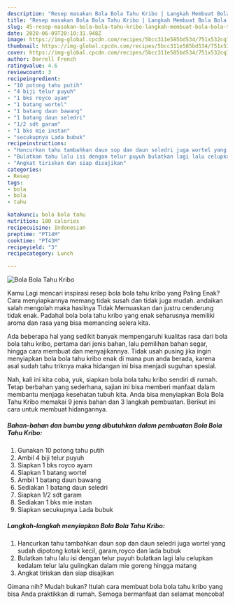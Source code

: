 ```yaml
---
description: "Resep masakan Bola Bola Tahu Kribo | Langkah Membuat Bola Bola Tahu Kribo Yang Lezat"
title: "Resep masakan Bola Bola Tahu Kribo | Langkah Membuat Bola Bola Tahu Kribo Yang Lezat"
slug: 45-resep-masakan-bola-bola-tahu-kribo-langkah-membuat-bola-bola-tahu-kribo-yang-lezat
date: 2020-06-09T20:10:31.948Z
image: https://img-global.cpcdn.com/recipes/5bcc311e585bd534/751x532cq70/bola-bola-tahu-kribo-foto-resep-utama.jpg
thumbnail: https://img-global.cpcdn.com/recipes/5bcc311e585bd534/751x532cq70/bola-bola-tahu-kribo-foto-resep-utama.jpg
cover: https://img-global.cpcdn.com/recipes/5bcc311e585bd534/751x532cq70/bola-bola-tahu-kribo-foto-resep-utama.jpg
author: Darrell French
ratingvalue: 4.6
reviewcount: 3
recipeingredient:
- "10 potong tahu putih"
- "4 biji telur puyuh"
- "1 bks royco ayam"
- "1 batang wortel"
- "1 batang daun bawang"
- "1 batang daun seledri"
- "1/2 sdt garam"
- "1 bks mie instan"
- "secukupnya Lada bubuk"
recipeinstructions:
- "Hancurkan tahu tambahkan daun sop dan daun seledri juga wortel yang sudah dipotong kotak kecil, garam,royco dan lada bubuk"
- "Bulatkan tahu lalu isi dengan telur puyuh bulatkan lagi lalu celupkan kedalam telur lalu gulingkan dalam mie goreng hingga matang"
- "Angkat tiriskan dan siap disajikan"
categories:
- Resep
tags:
- bola
- bola
- tahu

katakunci: bola bola tahu 
nutrition: 180 calories
recipecuisine: Indonesian
preptime: "PT14M"
cooktime: "PT43M"
recipeyield: "3"
recipecategory: Lunch

---
```



![Bola Bola Tahu Kribo](https://img-global.cpcdn.com/recipes/5bcc311e585bd534/751x532cq70/bola-bola-tahu-kribo-foto-resep-utama.jpg)

Kamu Lagi mencari inspirasi resep bola bola tahu kribo yang Paling Enak? Cara menyiapkannya memang tidak susah dan tidak juga mudah. andaikan salah mengolah maka hasilnya Tidak Memuaskan dan justru cenderung tidak enak. Padahal bola bola tahu kribo yang enak seharusnya memiliki aroma dan rasa yang bisa memancing selera kita.

Ada beberapa hal yang sedikit banyak mempengaruhi kualitas rasa dari bola bola tahu kribo, pertama dari jenis bahan, lalu pemilihan bahan segar, hingga cara membuat dan menyajikannya. Tidak usah pusing jika ingin menyiapkan bola bola tahu kribo enak di mana pun anda berada, karena asal sudah tahu triknya maka hidangan ini bisa menjadi suguhan spesial.




Nah, kali ini kita coba, yuk, siapkan bola bola tahu kribo sendiri di rumah. Tetap berbahan yang sederhana, sajian ini bisa memberi manfaat dalam membantu menjaga kesehatan tubuh kita. Anda bisa menyiapkan Bola Bola Tahu Kribo memakai 9 jenis bahan dan 3 langkah pembuatan. Berikut ini cara untuk membuat hidangannya.

<!--inarticleads1-->

##### Bahan-bahan dan bumbu yang dibutuhkan dalam pembuatan Bola Bola Tahu Kribo:

1. Gunakan 10 potong tahu putih
1. Ambil 4 biji telur puyuh
1. Siapkan 1 bks royco ayam
1. Siapkan 1 batang wortel
1. Ambil 1 batang daun bawang
1. Sediakan 1 batang daun seledri
1. Siapkan 1/2 sdt garam
1. Sediakan 1 bks mie instan
1. Siapkan secukupnya Lada bubuk




<!--inarticleads2-->

##### Langkah-langkah menyiapkan Bola Bola Tahu Kribo:

1. Hancurkan tahu tambahkan daun sop dan daun seledri juga wortel yang sudah dipotong kotak kecil, garam,royco dan lada bubuk
1. Bulatkan tahu lalu isi dengan telur puyuh bulatkan lagi lalu celupkan kedalam telur lalu gulingkan dalam mie goreng hingga matang
1. Angkat tiriskan dan siap disajikan




Gimana nih? Mudah bukan? Itulah cara membuat bola bola tahu kribo yang bisa Anda praktikkan di rumah. Semoga bermanfaat dan selamat mencoba!
